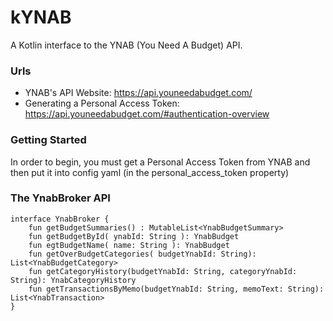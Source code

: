 # kYNAB
A Kotlin interface to the YNAB (You Need A Budget) API.

### Urls

* YNAB's API Website: https://api.youneedabudget.com/
* Generating a Personal Access Token: https://api.youneedabudget.com/#authentication-overview

### Getting Started

In order to begin, you must get a Personal Access Token from YNAB and then put it into config yaml (in the personal_access_token property)

### The YnabBroker API

```
interface YnabBroker {
    fun getBudgetSummaries() : MutableList<YnabBudgetSummary>
    fun getBudgetById( ynabId: String ): YnabBudget
    fun egtBudgetName( name: String ): YnabBudget
    fun getOverBudgetCategories( budgetYnabId: String): List<YnabBudgetCategory>
    fun getCategoryHistory(budgetYnabId: String, categoryYnabId: String): YnabCategoryHistory
    fun getTransactionsByMemo(budgetYnabId: String, memoText: String): List<YnabTransaction>
}
```